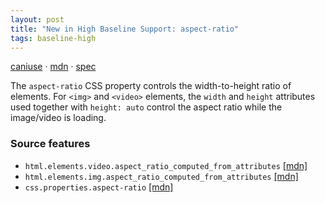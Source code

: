 ```yaml
---
layout: post
title: "New in High Baseline Support: aspect-ratio"
tags: baseline-high
---
```


[caniuse](https://caniuse.com/?search=aspect-ratio) · [mdn](https://developer.mozilla.org/en-US/search?q=aspect-ratio) · [spec](https://drafts.csswg.org/css-sizing-4/#aspect-ratio)

The `aspect-ratio` CSS property controls the width-to-height ratio of elements. For `<img>` and `<video>` elements, the `width` and `height` attributes used together with `height: auto` control the aspect ratio while the image/video is loading.

### Source features

- ``html.elements.video.aspect_ratio_computed_from_attributes`` [[mdn]](https://developer.mozilla.org/en-US/search?q=html.elements.video.aspect_ratio_computed_from_attributes)
- ``html.elements.img.aspect_ratio_computed_from_attributes`` [[mdn]](https://developer.mozilla.org/en-US/search?q=html.elements.img.aspect_ratio_computed_from_attributes)
- ``css.properties.aspect-ratio`` [[mdn]](https://developer.mozilla.org/en-US/search?q=css.properties.aspect-ratio)

